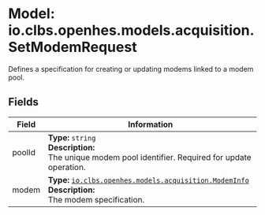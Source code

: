 # Model: io.clbs.openhes.models.acquisition.SetModemRequest

Defines a specification for creating or updating modems linked to a modem pool.

## Fields

| Field | Information |
| --- | --- |
| poolId | <b>Type:</b> `string`<br><b>Description:</b><br>The unique modem pool identifier. Required for update operation. |
| modem | <b>Type:</b> [`io.clbs.openhes.models.acquisition.ModemInfo`](model-io-clbs-openhes-models-acquisition-modeminfo.md)<br><b>Description:</b><br>The modem specification. |

